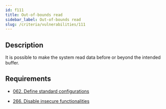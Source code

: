 ```yaml
---
id: f111
title: Out-of-bounds read
sidebar_label: Out-of-bounds read
slug: /criteria/vulnerabilities/111
---
```


## Description

It is possible to make the system read data
before or beyond the intended buffer.

## Requirements

- [062. Define standard configurations](/criteria/requirements/062)

- [266. Disable insecure functionalities](/criteria/requirements/266)

